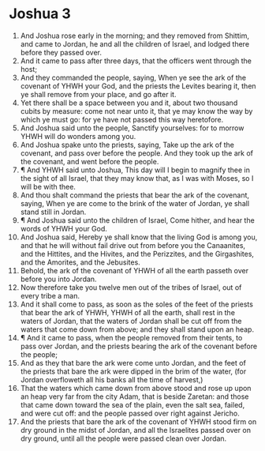 ﻿# Joshua 3
1. And Joshua rose early in the morning; and they removed from Shittim, and came to Jordan, he and all the children of Israel, and lodged there before they passed over. 
2. And it came to pass after three days, that the officers went through the host; 
3. And they commanded the people, saying, When ye see the ark of the covenant of YHWH your God, and the priests the Levites bearing it, then ye shall remove from your place, and go after it. 
4. Yet there shall be a space between you and it, about two thousand cubits by measure: come not near unto it, that ye may know the way by which ye must go: for ye have not passed this way heretofore. 
5. And Joshua said unto the people, Sanctify yourselves: for to morrow YHWH will do wonders among you. 
6. And Joshua spake unto the priests, saying, Take up the ark of the covenant, and pass over before the people. And they took up the ark of the covenant, and went before the people. 
7. ¶ And YHWH said unto Joshua, This day will I begin to magnify thee in the sight of all Israel, that they may know that, as I was with Moses, so I will be with thee. 
8. And thou shalt command the priests that bear the ark of the covenant, saying, When ye are come to the brink of the water of Jordan, ye shall stand still in Jordan. 
9. ¶ And Joshua said unto the children of Israel, Come hither, and hear the words of YHWH your God. 
10. And Joshua said, Hereby ye shall know that the living God is among you, and that he will without fail drive out from before you the Canaanites, and the Hittites, and the Hivites, and the Perizzites, and the Girgashites, and the Amorites, and the Jebusites. 
11. Behold, the ark of the covenant of YHWH of all the earth passeth over before you into Jordan. 
12. Now therefore take you twelve men out of the tribes of Israel, out of every tribe a man. 
13. And it shall come to pass, as soon as the soles of the feet of the priests that bear the ark of YHWH, YHWH of all the earth, shall rest in the waters of Jordan, that the waters of Jordan shall be cut off from the waters that come down from above; and they shall stand upon an heap. 
14. ¶ And it came to pass, when the people removed from their tents, to pass over Jordan, and the priests bearing the ark of the covenant before the people; 
15. And as they that bare the ark were come unto Jordan, and the feet of the priests that bare the ark were dipped in the brim of the water, (for Jordan overfloweth all his banks all the time of harvest,) 
16. That the waters which came down from above stood and rose up upon an heap very far from the city Adam, that is beside Zaretan: and those that came down toward the sea of the plain, even the salt sea, failed, and were cut off: and the people passed over right against Jericho. 
17. And the priests that bare the ark of the covenant of YHWH stood firm on dry ground in the midst of Jordan, and all the Israelites passed over on dry ground, until all the people were passed clean over Jordan. 
